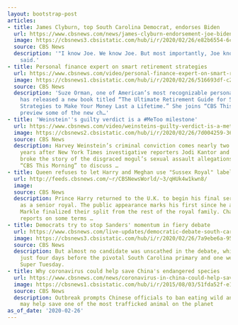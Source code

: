 ```yaml
---
layout: bootstrap-post
articles:
- title: James Clyburn, top South Carolina Democrat, endorses Biden
  url: https://www.cbsnews.com/news/james-clyburn-endorsement-joe-biden-south-carolina-democratic-primary/
  image: https://cbsnews3.cbsistatic.com/hub/i/r/2020/02/26/e82b6554-6cae-4dba-8a2b-de21f1bf25f5/thumbnail/1200x630g3/4f140c07aa1d9aa6f885d01cbb314810/clyburn.png
  source: CBS News
  description: '"I know Joe. We know Joe. But most importantly, Joe knows us," Clyburn
    said.'
- title: Personal finance expert on smart retirement strategies
  url: https://www.cbsnews.com/video/personal-finance-expert-on-smart-retirement-strategies/
  image: https://cbsnews1.cbsistatic.com/hub/i/r/2020/02/26/516693df-c268-4d36-bcbd-c334c5a91b61/thumbnail/1200x630/d8a77c66bebfbc750b027f7bb87415ed/0226-ctm-ormanretirement-orman-2035488-640x360.jpg
  source: CBS News
  description: 'Suze Orman, one of American’s most recognizable personal finance experts,
    has released a new book titled “The Ultimate Retirement Guide for 50+: Winning
    Strategies to Make Your Money Last a Lifetime.” She joins “CBS This Morning” to
    preview some of the new ch…'
- title: 'Weinstein''s guilty verdict is a #MeToo milestone'
  url: https://www.cbsnews.com/video/weinsteins-guilty-verdict-is-a-metoo-milestone/
  image: https://cbsnews2.cbsistatic.com/hub/i/r/2020/02/26/7d004259-364e-4e84-8712-920d39e9d74e/thumbnail/1200x630/e33bc0b6e43c30b01f4f30af60c00c4a/0226-ctm-kantorweinstein-kantor-2035478-640x360.jpg
  source: CBS News
  description: Harvey Weinstein’s criminal conviction comes nearly two and a half
    years after New York Times investigative reporters Jodi Kantor and Megan Twohey
    broke the story of the disgraced mogul’s sexual assault allegations. Kantor joins
    “CBS This Morning” to discuss …
- title: Queen refuses to let Harry and Meghan use "Sussex Royal" label
  url: http://feeds.cbsnews.com/~r/CBSNewsWorld/~3/qHUk4w1kwn8/
  image: 
  source: CBS News
  description: Prince Harry returned to the U.K. to begin his final series of engagements
    as a senior royal. The public appearance marks his first since he and wife Meghan
    Markle finalized their split from the rest of the royal family. Charlie D’Agata
    reports on some terms …
- title: Democrats try to stop Sanders' momentum in fiery debate
  url: https://www.cbsnews.com/live-updates/democratic-debate-south-carolina-cbs-news-recap/
  image: https://cbsnews3.cbsistatic.com/hub/i/r/2020/02/26/7a9ebe6a-9511-4ac0-910b-c9062207ad84/thumbnail/1200x630g2/cec5ef51dd5182a0abfbbf029abd4476/gettyimages-1203406105.jpg
  source: CBS News
  description: But almost no candidate was unscathed in the debate, which took place
    just four days before the pivotal South Carolina primary and one week ahead of
    Super Tuesday.
- title: Why coronavirus could help save China's endangered species
  url: https://www.cbsnews.com/news/coronavirus-in-china-could-help-save-pangolin-and-other-endangered-species/
  image: https://cbsnews1.cbsistatic.com/hub/i/r/2015/08/03/51fda52f-e176-4497-98dd-3a008a3569b9/thumbnail/1200x630/95f1c2f5044b325acde825015d0b81b4/gettyimages-51341736.jpg
  source: CBS News
  description: Outbreak prompts Chinese officials to ban eating wild animals, which
    may help save one of the most trafficked animal on the planet
as_of_date: '2020-02-26'
---
```


